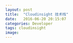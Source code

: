 ```yaml
---
layout: post
title:  "Cloudinsight 技术栈"
date:   2016-06-20 20:15:07
categories: Developer
tags: cloudinsight
image:
---
```


<a frameborder="0" data-theme="light" data-stack-embed="true" data-layers="1,3" href="https://embed.stackshare.io/stacks/embed/844bf42c15336f"/>

<script async src="https://cdn1.stackshare.io/javascripts/client-code.js" charset="utf-8"></script>
